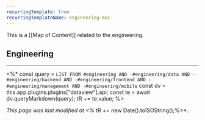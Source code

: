 ```yaml
---
recurringTemplate: true
recurringTemplateName: engineering-moc
---
```


This is a [[Map of Content]] related to the engineering.

## Engineering
---
<%*
const query = `LIST FROM #engineering AND -#engineering/data AND -#engineering/backend AND -#engineering/frontend AND -#engineering/management AND -#engineering/mobile`
const dv = this.app.plugins.plugins["dataview"].api;
const te = await dv.queryMarkdown(query);
tR += te.value;
%>

*This page was last modified at <%* tR += new Date().toISOString();%>*.

